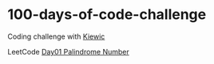 # 100-days-of-code-challenge
Coding challenge with [Kiewic](https://github.com/kiewic) 

LeetCode [Day01 Palindrome Number](https://leetcode.com/problems/palindrome-number/submissions/)
